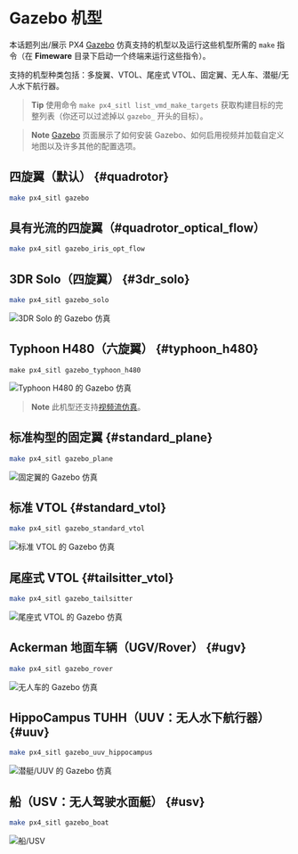 # Gazebo 机型

本话题列出/展示 PX4 [Gazebo](../simulation/gazebo.md) 仿真支持的机型以及运行这些机型所需的 `make` 指令（在 **Fimeware** 目录下启动一个终端来运行这些指令）。

支持的机型种类包括：多旋翼、VTOL、尾座式 VTOL、固定翼、无人车、潜艇/无人水下航行器。

> **Tip** 使用命令 `make px4_sitl list_vmd_make_targets` 获取构建目标的完整列表（你还可以过滤掉以 `gazebo_` 开头的目标）。

<span></span>
> **Note** [Gazebo](../simulation/gazebo.md) 页面展示了如何安装 Gazebo、如何启用视频并加载自定义地图以及许多其他的配置选项。


## 四旋翼（默认） {#quadrotor}

```sh
make px4_sitl gazebo
```

## 具有光流的四旋翼（#quadrotor_optical_flow）

```sh
make px4_sitl gazebo_iris_opt_flow
```

## 3DR Solo（四旋翼） {#3dr_solo}

```sh
make px4_sitl gazebo_solo
```

![3DR Solo 的 Gazebo 仿真](../../assets/simulation/gazebo/vehicles/solo.png)


## Typhoon H480（六旋翼） {#typhoon_h480}

```
make px4_sitl gazebo_typhoon_h480
```

![Typhoon H480 的 Gazebo 仿真](../../assets/simulation/gazebo/vehicles/typhoon.jpg)

> **Note** 此机型还支持[视频流仿真](#video)。

## 标准构型的固定翼 {#standard_plane}

```sh
make px4_sitl gazebo_plane
```

![固定翼的 Gazebo 仿真](../../assets/simulation/gazebo/vehicles/plane.png)

## 标准 VTOL {#standard_vtol}

```sh
make px4_sitl gazebo_standard_vtol
```

![标准 VTOL 的 Gazebo 仿真](../../assets/simulation/gazebo/vehicles/standard_vtol.png)

## 尾座式 VTOL {#tailsitter_vtol}

```sh
make px4_sitl gazebo_tailsitter
```

![尾座式 VTOL 的 Gazebo 仿真](../../assets/simulation/gazebo/vehicles/tailsitter.png)

## Ackerman 地面车辆（UGV/Rover） {#ugv}

```sh
make px4_sitl gazebo_rover
```

![无人车的 Gazebo 仿真](../../assets/simulation/gazebo/vehicles/rover.png)


## HippoCampus TUHH（UUV：无人水下航行器） {#uuv}

```sh
make px4_sitl gazebo_uuv_hippocampus
```

![潜艇/UUV 的 Gazebo 仿真](../../assets/simulation/gazebo/vehicles/hippocampus.png)

## 船（USV：无人驾驶水面艇） {#usv}

```sh
make px4_sitl gazebo_boat
```

![船/USV](../../assets/simulation/gazebo/vehicles/boat.png)

